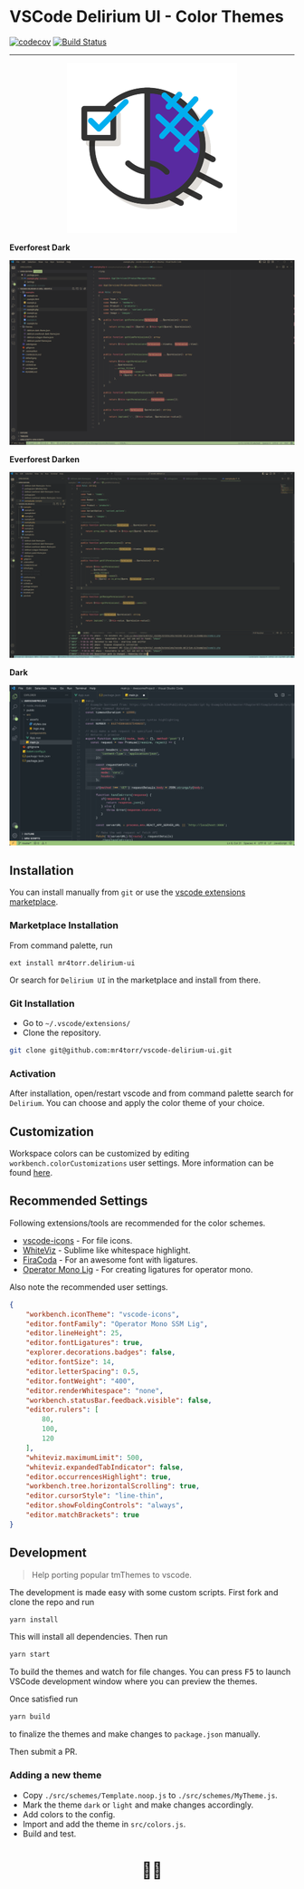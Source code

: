 # VSCode Delirium UI - Color Themes

[![codecov](https://codecov.io/gh/mr4torr/vscode-delirium-ui/branch/master/graph/badge.svg)](https://codecov.io/gh/mr4torr/vscode-delirium-ui) [![Build Status](https://travis-ci.org/mr4torr/vscode-delirium-ui.svg?branch=master)](https://travis-ci.org/mr4torr/vscode-delirium-ui)

--------------------------------------

<p align="center">
	<a href="https://themes.vscode.one/theme/mr4torr/3ZjBASTu">
		<img src="https://raw.githubusercontent.com/mr4torr/vscode-delirium-ui/main/icon.png" />
	</a>
</p>

<b>Everforest Dark</b>
<p align="center">
	<a href="https://raw.githubusercontent.com/mr4torr/vscode-delirium-ui/main/everforest.png">
		<img src="https://raw.githubusercontent.com/mr4torr/vscode-delirium-ui/main/everforest.png" />
	</a>
</p>

<b>Everforest Darken</b>
<p align="center">
	<a href="https://raw.githubusercontent.com/mr4torr/vscode-delirium-ui/main/theme-everforest-darken.png">
		<img src="https://raw.githubusercontent.com/mr4torr/vscode-delirium-ui/main/theme-everforest-darken.png" />
	</a>
</p>

<b>Dark</b>

<p align="center">
	<a href="https://raw.githubusercontent.com/mr4torr/vscode-delirium-ui/main/default.jpeg">
		<img src="https://raw.githubusercontent.com/mr4torr/vscode-delirium-ui/main/default.jpeg" />
	</a>
</p>

## Installation

You can install manually from `git` or use the [vscode extensions marketplace](https://marketplace.visualstudio.com/items?itemName=mr4torr.delirium-ui).

### Marketplace Installation

From command palette, run

```
ext install mr4torr.delirium-ui
```

Or search for `Delirium UI` in the marketplace and install from there.

### Git Installation

* Go to `~/.vscode/extensions/`
* Clone the repository.
```bash
git clone git@github.com:mr4torr/vscode-delirium-ui.git
```

### Activation

After installation, open/restart vscode and from command palette search for
`Delirium`. You can choose and apply the color theme of your choice.

## Customization

Workspace colors can be customized by editing `workbench.colorCustomizations`
user settings. More information can be found [here](https://code.visualstudio.com/docs/getstarted/theme-color-reference).

## Recommended Settings

Following extensions/tools are recommended for the color schemes.

* [vscode-icons](https://marketplace.visualstudio.com/items?itemName=robertohuertasm.vscode-icons) - For file icons.
* [WhiteViz](https://marketplace.visualstudio.com/items?itemName=spywhere.whiteviz) - Sublime like whitespace highlight.
* [FiraCoda](https://github.com/tonsky/FiraCode) - For an awesome font with ligatures.
* [Operator Mono Lig](https://github.com/kiliman/operator-mono-lig) - For creating ligatures for operator mono.

Also note the recommended user settings.

```json
{
	"workbench.iconTheme": "vscode-icons",
	"editor.fontFamily": "Operator Mono SSM Lig",
	"editor.lineHeight": 25,
	"editor.fontLigatures": true,
	"explorer.decorations.badges": false,
	"editor.fontSize": 14,
	"editor.letterSpacing": 0.5,
	"editor.fontWeight": "400",
	"editor.renderWhitespace": "none",
	"workbench.statusBar.feedback.visible": false,
	"editor.rulers": [
		80,
		100,
		120
	],
	"whiteviz.maximumLimit": 500,
	"whiteviz.expandedTabIndicator": false,
	"editor.occurrencesHighlight": true,
	"workbench.tree.horizontalScrolling": true,
	"editor.cursorStyle": "line-thin",
	"editor.showFoldingControls": "always",
	"editor.matchBrackets": true
}
```


## Development

> Help porting popular tmThemes to vscode.

The development is made easy with some custom scripts. First fork and clone the
repo and run

```bash
yarn install
```

This will install all dependencies. Then run

```bash
yarn start
```

To build the themes and watch for file changes. You can press <kbd>F5</kbd> to
launch VSCode development window where you can preview the themes.

Once satisfied run

```bash
yarn build
```

to finalize the themes and make changes to `package.json` manually.

Then submit a PR.

### Adding a new theme

* Copy `./src/schemes/Template.noop.js` to `./src/schemes/MyTheme.js`.
* Mark the theme `dark` or `light` and make changes accordingly.
* Add colors to the config.
* Import and add the theme in `src/colors.js`.
* Build and test.

<h1 align="center">
👨‍🎨
</h1>
